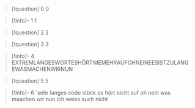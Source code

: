 > [!question] 0
> 0

> [!info]- 1
1

> [!question] 2
> 2

> [!question] 3
> 3

> [!info]- 4
> EXTREMLANGESWORTESHÖRTNIEMEHRAUFOHNEINEESISTZULANGEWASMACHENWIRNUN

> [!question] 5
> 5

> [!info]- 6
> `sehr langes code stück es hört nicht auf oh nein was maachen wir nun ich weiss auch nicht


